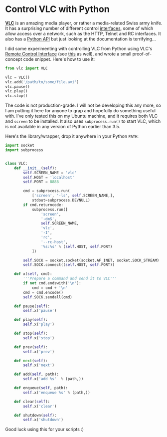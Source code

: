 <!-- -
Title: Control VLC with Python
Description: One of a few possible ways to control VLC with a Python script
First Published: 2016-10-23
- -->

# Control VLC with Python #

[**VLC**](http://www.videolan.org/vlc/) is an amazing media player, or rather a
media-related Swiss army knife. It has a surprising number of different control
[interfaces](https://wiki.videolan.org/Interfaces/), some of which allow 
access over a network, such as the HTTP, Telnet and RC interfaces. It also has
a [Python API](https://www.olivieraubert.net/vlc/python-ctypes/doc/) but just
looking at the documentation is terrifying...

I did some experimenting with controlling VLC from Python using VLC's
[Remote Control Interface][RCI] (see [this][this] as well), and wrote a small 
proof-of-concept code snippet. Here's how to use it:

  [RCI]: https://wiki.videolan.org/documentation:modules/rc/
  [this]: http://getluky.net/2006/04/19/vlcs-awesome-rc-interface/

```python
from vlc import VLC

vlc = VLC()
vlc.add('/path/to/some/file.avi')
vlc.pause()
vlc.play()
vlc.stop()
```

The code is not production-grade. I will not be developing this any more, so I
am putting it here for anyone to grap and hopefully do something useful with. 
I've only tested this on my Ubuntu machine, and it requires both VLC and 
`screen` to be installed. It also uses `subprocess.run()` to start VLC, which
is not available in any version of Python earlier than 3.5.

Here's the library/wrapper, drop it anywhere in your Python `PATH`:

```python
import socket
import subprocess


class VLC:
    def __init__(self):
        self.SCREEN_NAME = 'vlc'
        self.HOST = 'localhost'
        self.PORT = 8888

        cmd = subprocess.run(
            ['screen', '-ls', self.SCREEN_NAME,],
            stdout=subprocess.DEVNULL)
        if cmd.returncode:
            subprocess.run([
                'screen',
                '-dmS',
                self.SCREEN_NAME,
                'vlc',
                '-I',
                'rc',
                '--rc-host',
                '%s:%s' % (self.HOST, self.PORT)
            ])

        self.SOCK = socket.socket(socket.AF_INET, socket.SOCK_STREAM)
        self.SOCK.connect((self.HOST, self.PORT))

    def x(self, cmd):
        '''Prepare a command and send it to VLC'''
        if not cmd.endswith('\n'):
            cmd = cmd + '\n'
        cmd = cmd.encode()
        self.SOCK.sendall(cmd)

    def pause(self):
        self.x('pause')

    def play(self):
        self.x('play')

    def stop(self):
        self.x('stop')

    def prev(self):
        self.x('prev')

    def next(self):
        self.x('next')

    def add(self, path):
        self.x('add %s'  % (path,))

    def enqueue(self, path):
        self.x('enqueue %s' % (path,))

    def clear(self):
        self.x('clear')

    def shutdown(self):
        self.x('shutdown')
```

Good luck using this for your scripts :)

